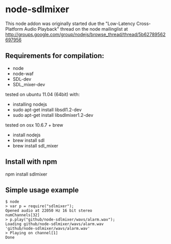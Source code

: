 # node-sdlmixer

This node addon was originally started due the
"Low-Latency Cross-Platform Audio Playback" thread on the node mailinglist at
http://groups.google.com/group/nodejs/browse_thread/thread/5b62789562697956

## Requirements for compilation:
- node
- node-waf
- SDL-dev
- SDL_mixer-dev

tested on ubuntu 11.04 (64bit) with:

- installing nodejs
- sudo apt-get install libsdl1.2-dev
- sudo apt-get install libsdlmixer1.2-dev

tested on osx 10.6.7 + brew

- install nodejs
- brew install sdl
- brew install sdl_mixer

## Install with npm 

npm install sdlmixer

## Simple usage example

    $ node
    > var p = require("sdlmixer");
    Opened audio at 22050 Hz 16 bit stereo
    numChannels[32]
    > p.play("github/node-sdlmixer/wavs/alarm.wav");
    Loading github/node-sdlmixer/wavs/alarm.wav
    'github/node-sdlmixer/wavs/alarm.wav'
    > Playing on channel[1]
    Done